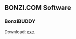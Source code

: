 ## BONZI.COM Software
### BonziBUDDY
Download: [exe](http://web.archive.org/web/20020124162228/http://download.bonzi.com/freebuddy/wd/bbsetuphom.exe). 
